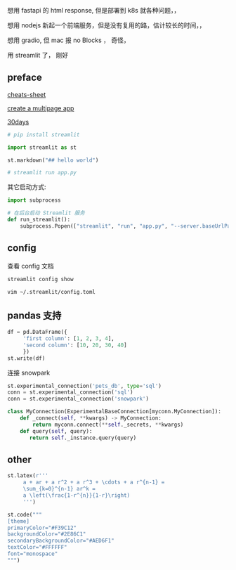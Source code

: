 
想用 fastapi 的 html response, 但是部署到 k8s 就各种问题，，

想用 nodejs 新起一个前端服务，但是没有复用的路，估计较长的时间，，

想用 gradio, 但 mac 报 no Blocks ， 奇怪，

用 streamlit 了， 刚好


## preface

[cheats-sheet](https://cheat-sheet.streamlit.app/)

[create a multipage app](https://docs.streamlit.io/get-started/tutorials/create-a-multipage-app)

[30days](https://30days.streamlit.app/)


```python
# pip install streamlit

import streamlit as st

st.markdown("## hello world")

# streamlit run app.py
```

其它启动方式:

```python
import subprocess

# 在后台启动 Streamlit 服务
def run_streamlit():
    subprocess.Popen(["streamlit", "run", "app.py", "--server.baseUrlPath=front"])
```

## config

查看 config 文档

```bash
streamlit config show
```

```bash
vim ~/.streamlit/config.toml
```

## pandas 支持

```python
df = pd.DataFrame({
     'first column': [1, 2, 3, 4],
     'second column': [10, 20, 30, 40]
     })
st.write(df)
```

连接 snowpark

```python
st.experimental_connection('pets_db', type='sql')
conn = st.experimental_connection('sql')
conn = st.experimental_connection('snowpark')

class MyConnection(ExperimentalBaseConnection[myconn.MyConnection]):
    def _connect(self, **kwargs) -> MyConnection:
        return myconn.connect(**self._secrets, **kwargs)
    def query(self, query):
       return self._instance.query(query)
```

## other

```python
st.latex(r'''
     a + ar + a r^2 + a r^3 + \cdots + a r^{n-1} =
     \sum_{k=0}^{n-1} ar^k =
     a \left(\frac{1-r^{n}}{1-r}\right)
     ''')

st.code("""
[theme]
primaryColor="#F39C12"
backgroundColor="#2E86C1"
secondaryBackgroundColor="#AED6F1"
textColor="#FFFFFF"
font="monospace"
""")
```



